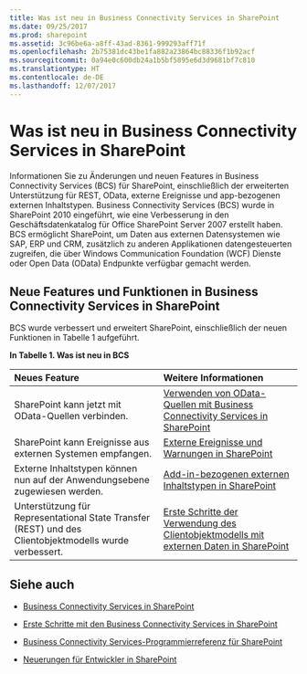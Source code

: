 ```yaml
---
title: Was ist neu in Business Connectivity Services in SharePoint
ms.date: 09/25/2017
ms.prod: sharepoint
ms.assetid: 3c96be6a-a8ff-43ad-8361-999293aff71f
ms.openlocfilehash: 2b75381dc43be1fa882a23864bc88336f1b92acf
ms.sourcegitcommit: 0a94e0c600db24a1b5bf5895e6d3d9681bf7c810
ms.translationtype: HT
ms.contentlocale: de-DE
ms.lasthandoff: 12/07/2017
---
```

# <a name="whats-new-in-business-connectivity-services-in-sharepoint"></a>Was ist neu in Business Connectivity Services in SharePoint
Informationen Sie zu Änderungen und neuen Features in Business Connectivity Services (BCS) für SharePoint, einschließlich der erweiterten Unterstützung für REST, OData, externe Ereignisse und app-bezogenen externen Inhaltstypen. Business Connectivity Services (BCS) wurde in SharePoint 2010 eingeführt, wie eine Verbesserung in den Geschäftsdatenkatalog für Office SharePoint Server 2007 erstellt haben. BCS ermöglicht SharePoint, um Daten aus externen Datensystemen wie SAP, ERP und CRM, zusätzlich zu anderen Applikationen datengesteuerten zugreifen, die über Windows Communication Foundation (WCF) Dienste oder Open Data (OData) Endpunkte verfügbar gemacht werden.
  
    
    


## <a name="new-features-and-functionality-in-business-connectivity-services-in-sharepoint"></a>Neue Features und Funktionen in Business Connectivity Services in SharePoint
<a name="SP15whatsnewBCS_newfeatures"> </a>

BCS wurde verbessert und erweitert SharePoint, einschließlich der neuen Funktionen in Tabelle 1 aufgeführt.
  
    
    

**In Tabelle 1. Was ist neu in BCS**


|**Neues Feature**|**Weitere Informationen**|
|:-----|:-----|
|SharePoint kann jetzt mit OData-Quellen verbinden.  <br/> | [Verwenden von OData-Quellen mit Business Connectivity Services in SharePoint](using-odata-sources-with-business-connectivity-services-in-sharepoint.md) <br/> |
|SharePoint kann Ereignisse aus externen Systemen empfangen.  <br/> | [Externe Ereignisse und Warnungen in SharePoint](external-events-and-alerts-in-sharepoint.md) <br/> |
|Externe Inhaltstypen können nun auf der Anwendungsebene zugewiesen werden.  <br/> | [Add-in-bezogenen externen Inhaltstypen in SharePoint](add-in-scoped-external-content-types-in-sharepoint.md) <br/> |
|Unterstützung für Representational State Transfer (REST) und des Clientobjektmodells wurde verbessert.  <br/> | [Erste Schritte der Verwendung des Clientobjektmodells mit externen Daten in SharePoint](get-started-using-the-client-object-model-with-external-data-in-sharepoint.md) <br/> |
   

## <a name="see-also"></a>Siehe auch
<a name="SP15whatsnewBCS_addresources"> </a>


-  [Business Connectivity Services in SharePoint](business-connectivity-services-in-sharepoint.md)
    
  
-  [Erste Schritte mit den Business Connectivity Services in SharePoint](get-started-with-business-connectivity-services-in-sharepoint.md)
    
  
-  [Business Connectivity Services-Programmierreferenz für SharePoint](business-connectivity-services-programmers-reference-for-sharepoint.md)
    
  
-  [Neuerungen für Entwickler in SharePoint](what-s-new-for-developers-in-sharepoint.md)
    
  

